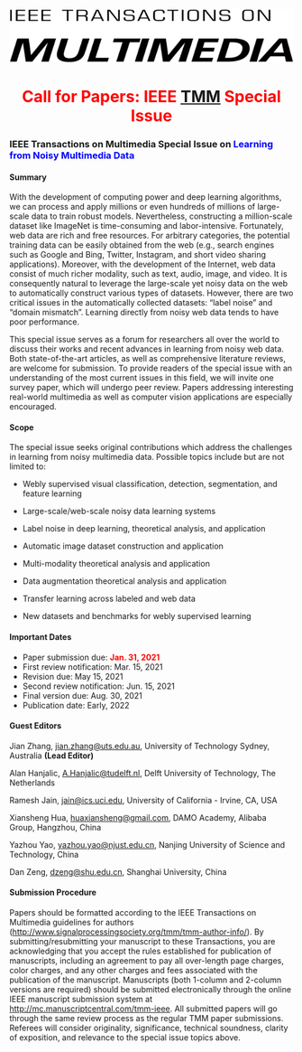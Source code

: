 ![TMM_masthead](asserts/TMM_masthead.png)




# <center><font color=red>Call for Papers: IEEE [TMM](https://signalprocessingsociety.org/publications-resources/ieee-transactions-multimedia) Special Issue</font></center>

### IEEE Transactions on Multimedia Special Issue on <font color=blue>Learning from Noisy Multimedia Data</font>



#### Summary

With the development of computing power and deep learning algorithms, we can process and apply millions or even hundreds of millions of large-scale data to train robust models. Nevertheless, constructing a million-scale dataset like ImageNet is time-consuming and labor-intensive. Fortunately, web data are rich and free resources. For arbitrary categories, the potential training data can be easily obtained from the web (e.g., search engines such as Google and Bing, Twitter, Instagram, and short video sharing applications). Moreover, with the development of the Internet, web data consist of much richer modality, such as text, audio, image, and video. It is consequently natural to leverage the large-scale yet noisy data on the web to automatically construct various types of datasets. However, there are two critical issues in the automatically collected datasets: “label noise” and “domain mismatch”. Learning directly from noisy web data tends to have poor performance.

This special issue serves as a forum for researchers all over the world to discuss their works and recent advances in learning from noisy web data. Both state-of-the-art articles, as well as comprehensive literature reviews, are welcome for submission. To provide readers of the special issue with an understanding of the most current issues in this field, we will invite one survey paper, which will undergo peer review. Papers addressing interesting real-world multimedia as well as computer vision applications are especially encouraged.



#### Scope

The special issue seeks original contributions which address the challenges in learning from noisy multimedia data. Possible topics include but are not limited to:

- Webly supervised visual classification, detection, segmentation, and feature learning

- Large-scale/web-scale noisy data learning systems
- Label noise in deep learning, theoretical analysis, and application
- Automatic image dataset construction and application
- Multi-modality theoretical analysis and application
- Data augmentation theoretical analysis and application
- Transfer learning across labeled and web data
- New datasets and benchmarks for webly supervised learning



####  Important Dates

- Paper submission due:  	   	  	    <font color=red>**Jan. 31, 2021**</font>
- First review notification: 			Mar. 15, 2021
- Revision due: 				                May 15, 2021
- Second review notification: 	    Jun. 15, 2021
- Final version due:                        Aug. 30, 2021
- Publication date: 		                    Early, 2022



#### Guest Editors

Jian Zhang, [jian.zhang@uts.edu.au](mailto:jian.zhang@uts.edu.au), University of Technology Sydney, Australia **(Lead Editor)**

Alan Hanjalic, [A.Hanjalic@tudelft.nl](mailto:A.Hanjalic@tudelft.nl), Delft University of Technology, The Netherlands

Ramesh Jain, jain@ics.uci.edu, University of California - Irvine, CA, USA 

Xiansheng Hua, huaxiansheng@gmail.com, DAMO Academy, Alibaba Group, Hangzhou, China

Yazhou Yao, yazhou.yao@njust.edu.cn, Nanjing University of Science and Technology, China

Dan Zeng, dzeng@shu.edu.cn, Shanghai University, China



#### Submission Procedure

Papers should be formatted according to the IEEE Transactions on Multimedia guidelines for authors (http://www.signalprocessingsociety.org/tmm/tmm-author-info/). By submitting/resubmitting your manuscript to these Transactions, you are acknowledging that you accept the rules established for publication of manuscripts, including an agreement to pay all over-length page charges, color charges, and any other charges and fees associated with the publication of the manuscript. Manuscripts (both 1-column and 2-column versions are required) should be submitted electronically through the online IEEE manuscript submission system at http://mc.manuscriptcentral.com/tmm-ieee. All submitted papers will go through the same review process as the regular TMM paper submissions. Referees will consider originality, significance, technical soundness, clarity of exposition, and relevance to the special issue topics above.


